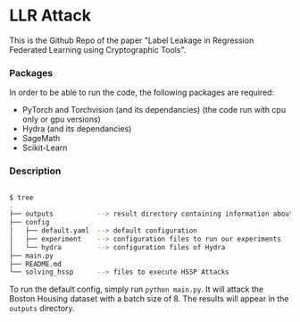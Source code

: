 # LLR Attack

This is the Github Repo of the paper "Label Leakage in Regression Federated Learning using Cryptographic Tools".

### Packages

In order to be able to run the code, the following packages are required:
- PyTorch and Torchvision (and its dependancies) (the code run with cpu only or gpu versions)
- Hydra (and its dependancies)
- SageMath
- Scikit-Learn

### Description

```bash

$ tree
.
├── outputs           --> result directory containing information about the experiments
├── config
│   ├── default.yaml  --> default configuration
│   ├── experiment    --> configuration files to run our experiments
│   └── hydra         --> configuration files of Hydra
├── main.py           
├── README.md
└── solving_hssp      --> files to execute HSSP Attacks
```

To run the default config, simply run `python main.py`. It will attack the Boston Housing dataset with a batch size of 8. The results will appear in the `outputs` directory.

